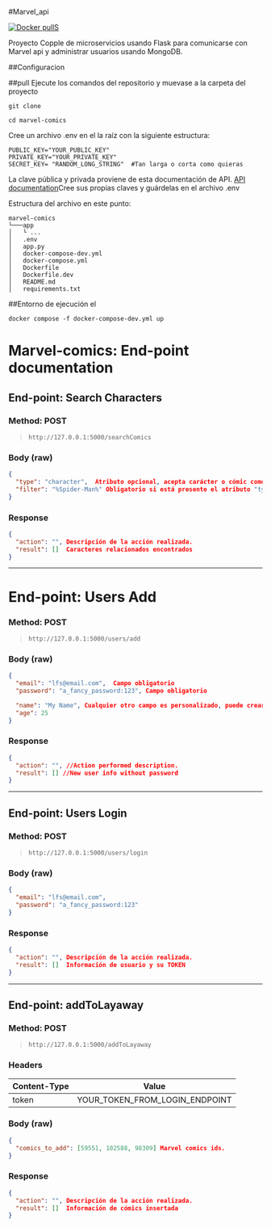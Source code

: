 #Marvel_api

[![Docker pullS](https://img.shields.io/docker/pulls/luisfersh/marvel_api.svg)](https://hub.docker.com/r/luisfersh/marvel_api)

Proyecto Copple de microservicios usando Flask para comunicarse con Marvel api y administrar usuarios usando MongoDB.


##Configuracion 

##pull
Ejecute los comandos del repositorio y muevase a la carpeta del proyecto

```console
git clone 

cd marvel-comics
```

Cree un archivo .env en el la raíz con la siguiente estructura:

```
PUBLIC_KEY="YOUR_PUBLIC_KEY"
PRIVATE_KEY="YOUR_PRIVATE_KEY"
SECRET_KEY= "RANDOM_LONG_STRING"  #Tan larga o corta como quieras
```
La clave pública y privada proviene de esta documentación de API. [API documentation](https://developer.marvel.com/)Cree sus propias claves y guárdelas en el archivo .env

Estructura del archivo en este punto:
```
marvel-comics
└───app
│   └ ...
│   .env
│   app.py
│   docker-compose-dev.yml
│   docker-compose.yml
│   Dockerfile
│   Dockerfile.dev
│   README.md
│   requirements.txt
```

##Entorno de ejecución el

```
docker compose -f docker-compose-dev.yml up
```
# Marvel-comics: End-point documentation

## End-point: Search Characters

### Method: POST

> ```
> http://127.0.0.1:5000/searchComics
> ```
### Body (**raw**)

```json
{
  "type": "character",  Atributo opcional, acepta carácter o cómic como valor.
  "filter": "%Spider-Man%" Obligatorio si está presente el atributo "type".
}
```
### Response

```json
{
  "action": "", Descripción de la acción realizada.
  "result": []  Caracteres relacionados encontrados
}
```

-------------------------------------------------------------------------------------------------------
# End-point: Users Add

### Method: POST

> ```
> http://127.0.0.1:5000/users/add
> ```
### Body (**raw**)

```json
{
  "email": "lfs@email.com",  Campo obligatorio
  "password": "a_fancy_password:123", Campo obligatorio

  "name": "My Name", Cualquier otro campo es personalizado, puede crear sus propios campos
  "age": 25
}
```
### Response

```json
{
  "action": "", //Action performed description.
  "result": [] //New user info without password
}
```
-----------------------------------------------------------------------------------------

## End-point: Users Login

### Method: POST

> ```
> http://127.0.0.1:5000/users/login
> ```

### Body (**raw**)

```json
{
  "email": "lfs@email.com",
  "password": "a_fancy_password:123"
}
```

### Response

```json
{
  "action": "", Descripción de la acción realizada.
  "result": []  Información de usuario y su TOKEN
}
```

--------------------------------------------------------------------------------------------------------

## End-point: addToLayaway

### Method: POST

> ```
> http://127.0.0.1:5000/addToLayaway
> ```

### Headers

| Content-Type | Value                          |
| ------------ | ------------------------------ |
| token        | YOUR_TOKEN_FROM_LOGIN_ENDPOINT |

### Body (**raw**)

```json
{
  "comics_to_add": [59551, 102588, 98309] Marvel comics ids.
}
```

### Response

```json
{
  "action": "", Descripción de la acción realizada.
  "result": []  Información de cómics insertada
}
```
